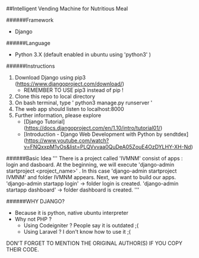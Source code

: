 ##Intelligent Vending Machine for Nutritious Meal

######Framework
- Django

######Language
- Python 3.X (default enabled in ubuntu using 'python3' )
		
######Instructions
1. Download Django using pip3 (https://www.djangoproject.com/download/)
	* REMEMBER TO USE pip3 instead of pip !
2. Clone this repo to local directory
3. On bash terminal, type ' python3 manage.py runserver '
4. The web app should listen to localhost:8000
5. Further information, please explore
	- [Django Tutorial] (https://docs.djangoproject.com/en/1.10/intro/tutorial01/)
	- [Introduction - Django Web Development with Python by sendtdex] (https://www.youtube.com/watch?v=FNQxxpM1yOs&list=PLQVvvaa0QuDeA05ZouE4OzDYLHY-XH-Nd)
				
######Basic Idea
'''
There is a project called 'IVMNM' consist of apps : login and dasboard.
At the beginning, we will execute 'django-admin startproject <project_name>' . In this case 'django-admin startproject IVMNM' and folder IVMNM appears.
Next, we want to build our apps.
	'django-admin startapp login' -> folder login is created.
	'django-admin startapp dashboard' -> folder dashboard is created.
'''
				
######WHY DJANGO?
* Because it is python, native ubuntu interpreter
* Why not PHP ? 
	- Using Codeigniter ? People say it is outdated 	;(
	- Using Laravel ? I don't know how to use it 		;(
		
		
DON'T FORGET TO MENTION THE ORIGINAL AUTHOR(S) IF YOU COPY THEIR CODE.